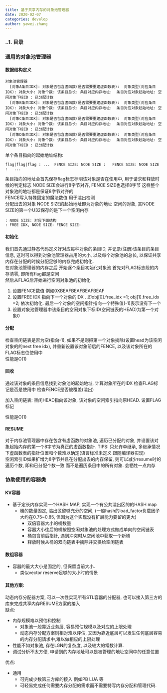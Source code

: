 ```yaml
---
title: 基于共享内存的对象池管理器 
date: 2020-02-07
categories: develop 
author: yawei.zhang 
---
```


### ..1. 目录  


### 通用的对象池管理器
#### 数据结构定义  
```
对象池管理器
  [对象A条目IDX]: 对象是否包含虚函数(是否需要重建虚函数表):  对象类型(对应条目IDX): 对象大小: 对象个数: 该条目总长: 条目对应内存地址:  条目对应对象起始地址: 空闲对象下标ID : 已分配计数   
  [对象B条目IDX]: 对象是否包含虚函数(是否需要重建虚函数表):  对象类型(对应条目IDX): 对象大小: 对象个数: 该条目总长: 条目对应内存地址:  条目对应对象起始地址: 空闲对象下标ID : 已分配计数   
  [对象C条目IDX]: 对象是否包含虚函数(是否需要重建虚函数表):  对象类型(对应条目IDX): 对象大小: 对象个数: 该条目总长: 条目对应内存地址:  条目对应对象起始地址: 空闲对象下标ID : 已分配计数   
  [对象D条目IDX]: 对象是否包含虚函数(是否需要重建虚函数表):  对象类型(对应条目IDX): 对象大小: 对象个数: 该条目总长: 条目对应内存地址:  条目对应对象起始地址: 空闲对象下标ID : 已分配计数   
```

单个条目指向的起始地址结构:
```
flag|flag|flag : ...  FENCE SIZE: NODE SIZE :   FENCE SIZE: NODE SIZE :   ...  
```
条目指向的地址会首先保存flag标志标明该对象是否在使用中, 用于请求和释放时候的判定标志
NODE SIZE会进行8字节对齐, FENCE SIZE也选择8字节 这样整个对象池的地址都是保证8字节对齐的   
FENCE写入特殊固定的魔法数值 用于溢出检测   
分配出去的对象 NODE SIZE的起始地址即为对象的地址
空闲的对象, 其NODE SIZE的第一个U32保存的是下一个空闲内存 
```
: NODE SIZE: 对应下面结构
: FREE IDX, NODE SIZE- FENCE SIZE: 
```
<!-- more -->
#### 初始化
我们首先通过静态代码定义好对应每种对象的条目ID, 并记录(注册)该条目的条目信息,  这时可以得到对象池管理器占用的大小, 以及每个对象池的总长, 以保证共享内存在分配的时候分配足够的内存完成初始化.   
在对象池管理器的内存之后 开始逐个条目初始化对象池
首先对FLAG标志段的内存清零, 即所有flag都是空闲  
然后从FLAG后开始进行空闲对象池的初始化 
1. 设置FENCE数值 例如0XBEAFBEAFBEAFBEAF  
2. 设置FREE IDX 指向下一个对象的IDX . 即obj[0].free_idx =1;  obj[1].free_idx =2; 依次初始化.  最后一个对象的空闲指针指向一个特殊值(-1)表示没有下一个  
3. 设置对象池管理器中该条目的空闲对象下标ID(空闲链表的HEAD)为第一个对象0  

#### 分配   
检查空闲链表是否为空(指向-1), 如果不是则把第一个对象摘除(设置head为该空闲对象的的next free idx), 并重新设置该对象前后的FENCE, 以及该对象所在的FLAG标志位使用中   
性能是O(1) 

#### 回收  
通过该对象的条目信息找到对象池的起始地址, 计算对象所在的IDX
检查FLAG标记是否是使用中
检查FENCE是否被覆盖(溢出)

加入空闲链表: 空闲HEAD指向该对象, 该对象的空闲索引指向原HEAD.
设置FLAG标记  

性能是O(1)

#### RESUME  
对于内存池管理器中存在包含有虚函数的对象池, 遍历已分配的对象, 并设置该对象起始内存的第一个8字节为真正的虚函数指针.
TIPS:
  只允许单继承, 多继承情况下虚函数表的指针位置和个数难以确定(语言标准未定义 跟随编译器实现)  
  空闲索引ID如果扩增为8字节并且在分配出去的内存保留, 则可以减少resume时的遍历个数,  即和已分配个数一致 而不是遍历条目中的所有对象.  会牺牲一点内存   

### 协助使用的容器类

#### KV容器   
* 基于定长内存实现一个HASH MAP,  实现一个有公共溢出区的的HASH map
  * 桶的数量固定, 溢出区留够充分的空间,  (一般hash的load_factor负载因子大约在0.75~0.85, 但因为这个实现没有扩展能力要留的更大)   
    * 双倍容器大小的桶数量
    * 容器大小往后的桶按照空闲对象池的处理方式做成单向的空闲链表  
    * 桶包含前后指针, 遇到冲突时从空闲池中获取一个新桶
    * 释放时候从桶的双向链表中摘除并交换给空闲链表
#### 数组容器
* 容器的最大大小是固定的, 但保留当前大小.  
  * 类似vector reserve足够的大小时的情景   


#### 其他方案:   
动态内存分配器方案, 可以一次性实现所有STL容器的分配器, 也可以接入第三方的库来完成共享内存RESUME方案的接入  
缺点: 
* 内存规模难以预估和控制
  * 对象池一般靠近业务层, 容易预估规模以及对应的上限处理
  * 动态内存分配方案则相对难以评估, 又因为靠近底层可以发生任何底层容易的内存分配请求中,难以做相应的上限处理  
* 性能不如对象池, 存在LGN的复杂度, 以及较大的常数计算.      
* 调试分析不太方便, 申请到的内存地址可以是被管理的地址空间中的任意位置   

优点: 
* 通用
  * 可完成少数第三方库的接入 例如PB LUA 等  
  * 可轻易完成任何需要内存分配的需求而不需要特写内存分配和管理代码.   



